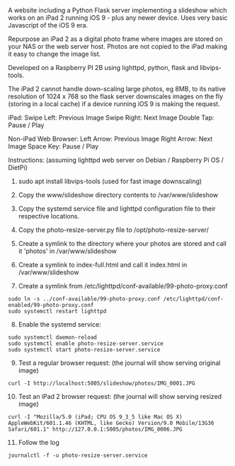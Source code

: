A website including a Python Flask server implementing a slideshow which works on an iPad 2 running iOS 9 - plus any newer device. Uses very basic Javascript of the iOS 9 era.

Repurpose an iPad 2 as a digital photo frame where images are stored on your NAS or the web server host. Photos are not copied to the iPad making it easy to change the image list.

Developed on a Raspberry PI 2B using lighttpd, python, flask and libvips-tools.

The iPad 2 cannot handle down-scaling large photos, eg 8MB, to its native resolution of 1024 x 768 so the flask server downscales images on the fly (storing in a local cache) if a device running iOS 9 is making the request.

iPad:
  Swipe Left:  Previous Image
  Swipe Right: Next Image
  Double Tap:  Pause / Play

Non-iPad Web Browser:
  Left Arrow:  Previous Image
  Right Arrow: Next Image
  Space Key:   Pause / Play

Instructions: (assuming lighttpd web server on Debian / Raspberry Pi OS / DietPi)

1. sudo apt install libvips-tools (used for fast image downscaling)

2. Copy the www/slideshow directory contents to /var/www/slideshow

3. Copy the systemd service file and lighttpd configuration file to their respective locations.

4. Copy the photo-resize-server.py file to /opt/photo-resize-server/

5. Create a symlink to the directory where your photos are stored and call it 'photos' in /var/www/slideshow

6. Create a symlink to index-full.html and call it index.html in /var/www/slideshow

7. Create a symlink from /etc/lighttpd/conf-available/99-photo-proxy.conf
   
```
sudo ln -s ../conf-available/99-photo-proxy.conf /etc/lighttpd/conf-enabled/99-photo-proxy.conf
sudo systemctl restart lighttpd
```

8. Enable the systemd service:
   
```
sudo systemctl daemon-reload
sudo systemctl enable photo-resize-server.service
sudo systemctl start photo-resize-server.service
```

9. Test a regular browser request: (the journal will show serving original image)

```
curl -I http://localhost:5005/slideshow/photos/IMG_0001.JPG
```
   
10. Test an iPad 2 browser request: (the journal will show serving resized image)

```
curl -I "Mozilla/5.0 (iPad; CPU OS 9_3_5 like Mac OS X) AppleWebKit/601.1.46 (KHTML, like Gecko) Version/9.0 Mobile/13G36 Safari/601.1" http://127.0.0.1:5005/photos/IMG_0006.JPG
```

11. Follow the log

```
journalctl -f -u photo-resize-server.service
```
